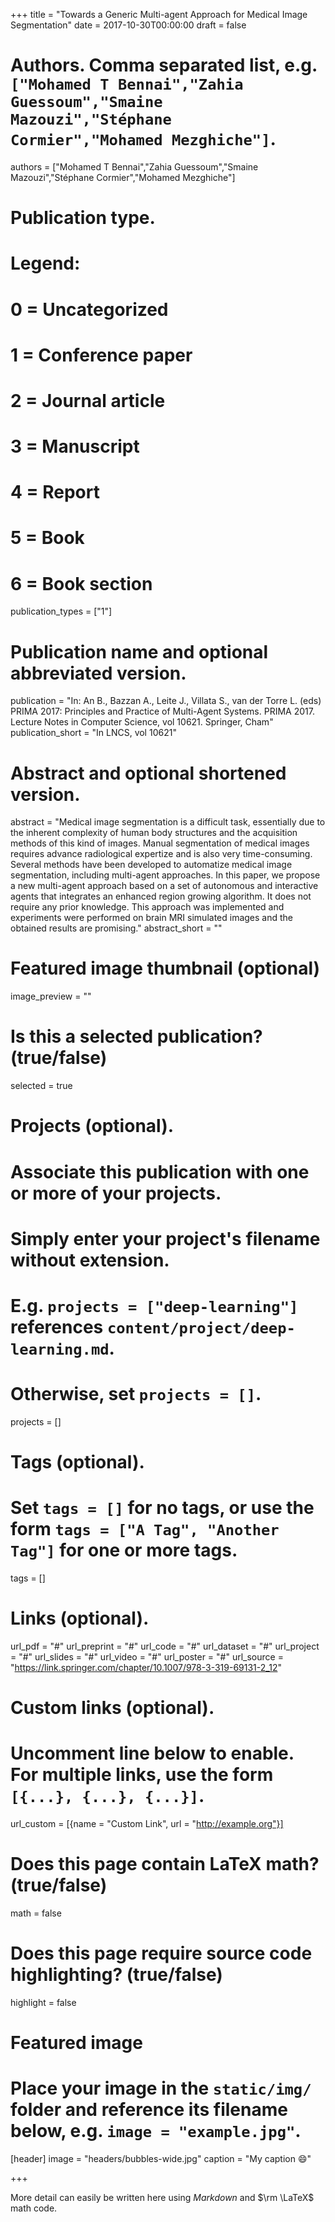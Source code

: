 +++
title = "Towards a Generic Multi-agent Approach for Medical Image Segmentation"
date = 2017-10-30T00:00:00
draft = false

# Authors. Comma separated list, e.g. `["Mohamed T Bennai","Zahia Guessoum","Smaine Mazouzi","Stéphane Cormier","Mohamed Mezghiche"]`.
authors = ["Mohamed T Bennai","Zahia Guessoum","Smaine Mazouzi","Stéphane Cormier","Mohamed Mezghiche"]

# Publication type.
# Legend:
# 0 = Uncategorized
# 1 = Conference paper
# 2 = Journal article
# 3 = Manuscript
# 4 = Report
# 5 = Book
# 6 = Book section
publication_types = ["1"]

# Publication name and optional abbreviated version.
publication = "In: An B., Bazzan A., Leite J., Villata S., van der Torre L. (eds) PRIMA 2017: Principles and Practice of Multi-Agent Systems. PRIMA 2017. Lecture Notes in Computer Science, vol 10621. Springer, Cham"
publication_short = "In LNCS, vol 10621"

# Abstract and optional shortened version.
abstract = "Medical image segmentation is a difficult task, essentially due to the inherent complexity of human body structures and the acquisition methods of this kind of images. Manual segmentation of medical images requires advance radiological expertize and is also very time-consuming. Several methods have been developed to automatize medical image segmentation, including multi-agent approaches. In this paper, we propose a new multi-agent approach based on a set of autonomous and interactive agents that integrates an enhanced region growing algorithm. It does not require any prior knowledge. This approach was implemented and experiments were performed on brain MRI simulated images and the obtained results are promising."
abstract_short = ""

# Featured image thumbnail (optional)
image_preview = ""

# Is this a selected publication? (true/false)
selected = true

# Projects (optional).
#   Associate this publication with one or more of your projects.
#   Simply enter your project's filename without extension.
#   E.g. `projects = ["deep-learning"]` references `content/project/deep-learning.md`.
#   Otherwise, set `projects = []`.
projects = []

# Tags (optional).
#   Set `tags = []` for no tags, or use the form `tags = ["A Tag", "Another Tag"]` for one or more tags.
tags = []

# Links (optional).
url_pdf = "#"
url_preprint = "#"
url_code = "#"
url_dataset = "#"
url_project = "#"
url_slides = "#"
url_video = "#"
url_poster = "#"
url_source = "https://link.springer.com/chapter/10.1007/978-3-319-69131-2_12"

# Custom links (optional).
#   Uncomment line below to enable. For multiple links, use the form `[{...}, {...}, {...}]`.
url_custom = [{name = "Custom Link", url = "http://example.org"}]

# Does this page contain LaTeX math? (true/false)
math = false

# Does this page require source code highlighting? (true/false)
highlight = false

# Featured image
# Place your image in the `static/img/` folder and reference its filename below, e.g. `image = "example.jpg"`.
[header]
image = "headers/bubbles-wide.jpg"
caption = "My caption :smile:"

+++

More detail can easily be written here using *Markdown* and $\rm \LaTeX$ math code.
